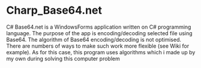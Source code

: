 # Charp_Base64.net
C#
Base64.net is a WindowsForms application written on C# programming language. The purpose  of the app is encoding/decoding selected file using Base64.
The algorithm of Base64 encoding/decoding is not optimised. There are numbers of ways to make such work more flexible (see Wiki for example). As for this case, this program uses algorithms which i made up by my own during solving this computer problem
